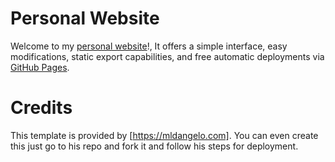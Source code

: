 # Personal Website

Welcome to my [personal website](https://rajchhatwani/github.io/myportfolio)!, It offers a simple interface, easy modifications, static export capabilities, and free automatic deployments via [GitHub Pages](https://pages.github.com/).

# Credits

This template is provided by [https://mldangelo.com]. You can even create this just go to his repo and fork it and follow his steps for deployment.

